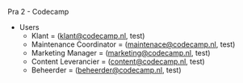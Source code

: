 Pra 2 - Codecamp

- Users
  - Klant = (klant@codecamp.nl, test)
  - Maintenance Coordinator = (maintenace@codecamp.nl, test)
  - Marketing Manager = (marketing@codecamp.nl, test)
  - Content Leverancier = (content@codecamp.nl, test)
  - Beheerder = (beheerder@codecamp.nl, test)
